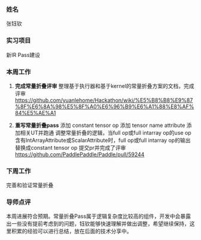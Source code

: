 ### 姓名
张钰钦

### 实习项目
新IR Pass建设

### 本周工作

1. **完成常量折叠评审**
整理基于执行器和基于kernel的常量折叠方案的文档，完成评审
https://github.com/yuanlehome/Hackathon/wiki/%E5%B8%B8%E9%87%8F%E6%8A%98%E5%8F%A0%E6%96%B9%E6%A1%88%E8%AF%84%E5%AE%A1


2. **重写常量折叠pass**
添加 constant tensor op
添加 tensor name attribute
添加相关UT并跑通
调整常量折叠的逻辑，当full op或full intarray op的use op含有IntArrayAttribute或ScalarAttribute时，full op或full intarray op的输出替换成constant tensor op
提交pr并完成了评审 https://github.com/PaddlePaddle/Paddle/pull/59244

### 下周工作
完善和验证常量折叠

### 导师点评
本周进展符合预期。常量折叠Pass属于逻辑复杂度比较高的组件，开发中会暴露出一些没有提前考虑到的问题，钰钦能够快速理解并做出调整，希望继续保持，这里积累的经验可以进行总结，放在后面的技术分享中。
